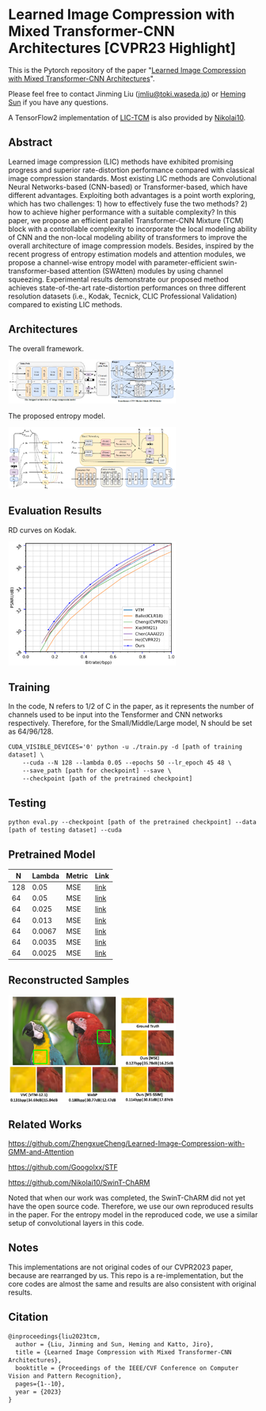 # Learned Image Compression with Mixed Transformer-CNN Architectures [CVPR23 Highlight]

This is the Pytorch repository of the paper "[Learned Image Compression with Mixed Transformer-CNN Architectures](https://arxiv.org/abs/2303.14978)".

Please feel free to contact Jinming Liu (jmliu@toki.waseda.jp) or [Heming Sun](https://researchmap.jp/heming/?lang=en) if you have any questions.

A TensorFlow2 implementation of [LIC-TCM](https://github.com/Nikolai10/LIC-TCM) is also provided by [Nikolai10](https://github.com/Nikolai10).

## Abstract
Learned image compression (LIC) methods have exhibited promising progress and superior rate-distortion performance compared with classical image compression standards. Most existing LIC methods are Convolutional Neural Networks-based (CNN-based) or Transformer-based, which have different advantages. Exploiting both advantages is a point worth exploring, which has two challenges: 1) how to effectively fuse the two methods? 2) how to achieve higher performance with a suitable complexity? In this paper, we propose an efficient parallel Transformer-CNN Mixture (TCM) block with a controllable complexity to incorporate the local modeling ability of CNN and the non-local modeling ability of transformers to improve the overall architecture of image compression models. Besides, inspired by the recent progress of entropy estimation models and attention modules, we propose a channel-wise entropy model with parameter-efficient swin-transformer-based attention (SWAtten) modules by using channel squeezing. Experimental results demonstrate our proposed method achieves state-of-the-art rate-distortion performances on three different resolution datasets (i.e., Kodak, Tecnick, CLIC Professional Validation) compared to existing LIC methods.

## Architectures
The overall framework.

<img src="./assets/tcm.png"  style="zoom: 33%;" />

The proposed entropy model.

<img src="./assets/entropy.png"  style="zoom: 33%;" />

## Evaluation Results
RD curves on Kodak.

<img src="./assets/res.png"  style="zoom: 33%;" />

## Training
In the code, N refers to 1/2 of C in the paper, as it represents the number of channels used to be input into the Tensformer and CNN networks respectively. Therefore, for the Small/Middle/Large model, N should be set as 64/96/128.
``` 
CUDA_VISIBLE_DEVICES='0' python -u ./train.py -d [path of training dataset] \
    --cuda --N 128 --lambda 0.05 --epochs 50 --lr_epoch 45 48 \
    --save_path [path for checkpoint] --save \
    --checkpoint [path of the pretrained checkpoint]
```

## Testing
``` 
python eval.py --checkpoint [path of the pretrained checkpoint] --data [path of testing dataset] --cuda
```

## Pretrained Model
| N | Lambda | Metric | Link |
|--------|--------|--------|------|
| 128 | 0.05   | MSE    |   [link](https://drive.google.com/file/d/1TK-CPiD2QwtWJqZoT_OyCtnxdQ7UNP56/view?usp=share_link)   |
| 64 | 0.05   | MSE    |   [link](https://drive.google.com/file/d/1Quz6_jGJyaG6LMUbT4JuOhhQWxJN26Kh/view?usp=drive_link) |
| 64 | 0.025   | MSE    |   [link](https://drive.google.com/file/d/1rc4E2Rke1Jd8UnLq73NaXbfAdcBGGPKg/view?usp=drive_link) |
| 64 | 0.013   | MSE    |   [link](https://drive.google.com/file/d/1UbfQFsrr-Z6SrvZvpX4p1QPta5FCORZ5/view?usp=drive_link) |
| 64 | 0.0067   | MSE    |   [link](https://drive.google.com/file/d/17THA1IiPStSO6jG4h5clwkw0ySzgLZID/view?usp=drive_link) |
| 64 | 0.0035   | MSE    |   [link](https://drive.google.com/file/d/1x2rfIQAv8RsjM3zEByDdOZJtEcPU5XZT/view?usp=drive_link) |
| 64 | 0.0025   | MSE    |   [link](https://drive.google.com/file/d/1zpkW_MCkUWl8nRUlza0L7Fk7dXlXciZd/view?usp=drive_link) |


## Reconstructed Samples
<img src="./assets/visual.png"  style="zoom: 33%;" />

## Related Works
https://github.com/ZhengxueCheng/Learned-Image-Compression-with-GMM-and-Attention

https://github.com/Googolxx/STF

https://github.com/Nikolai10/SwinT-ChARM

Noted that when our work was completed, the SwinT-ChARM did not yet have the open source code. Therefore, we use our own reproduced results in the paper. For the entropy model in the reproduced code, we use a similar setup of convolutional layers in this code.



## Notes
This implementations are not original codes of our CVPR2023 paper, because are rearranged by us. This repo is a re-implementation, but the core codes are almost the same and results are also consistent with original results. 

## Citation
```
@inproceedings{liu2023tcm,
  author = {Liu, Jinming and Sun, Heming and Katto, Jiro},
  title = {Learned Image Compression with Mixed Transformer-CNN Architectures},
  booktitle = {Proceedings of the IEEE/CVF Conference on Computer Vision and Pattern Recognition},
  pages={1--10},
  year = {2023}
}
```

